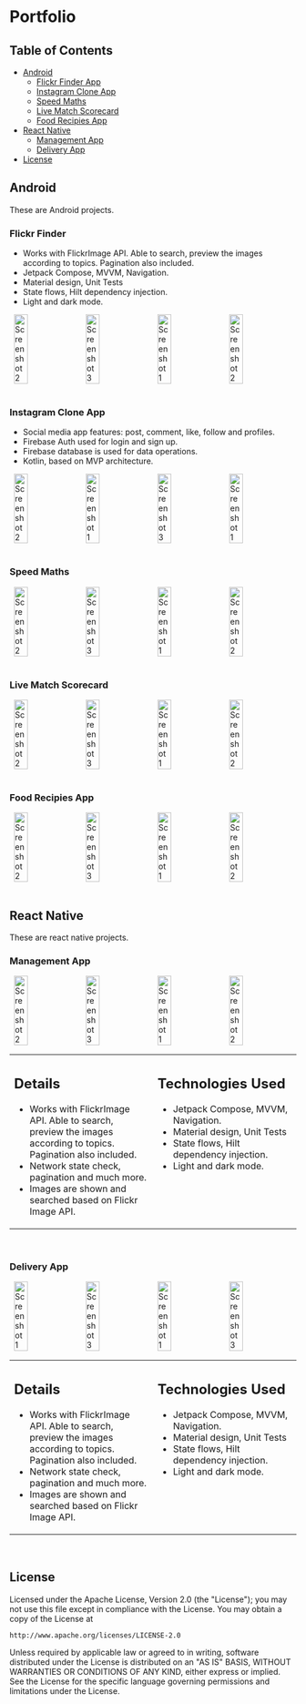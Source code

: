 # Portfolio

## Table of Contents
- [Android](#android)
    - [Flickr Finder App](#flickr-finder)
    - [Instagram Clone App](#instagram-clone-app)
    - [Speed Maths](#speed-maths)
    - [Live Match Scorecard](#live-match-scorecard)
    - [Food Recipies App](#food-recipies-app)
- [React Native](#react-native)
    - [Management App](#management-app)
    - [Delivery App](#delivery-app)
- [License](#license)

## Android
These are Android projects.

### Flickr Finder
- Works with FlickrImage API. Able to search, preview the images according to topics. Pagination also included.
- Jetpack Compose, MVVM, Navigation.
- Material design, Unit Tests
- State flows, Hilt dependency injection.
- Light and dark mode.

<div style="display: flex; justify-content: space-around;">
  <img src="https://github.com/Asim-7/FlickrFinder/assets/25628828/a48790ed-eece-4c95-a9e6-6b28a3186cb3" alt="Screenshot 2" width="22%">
  <img src="https://github.com/Asim-7/FlickrFinder/assets/25628828/818efa18-efca-4a3c-ad05-716a5842c512" alt="Screenshot 3" width="22%">
  <img src="https://user-images.githubusercontent.com/25628828/220270050-c27f23bc-ccb3-49ac-9e70-142372e62b1a.png" alt="Screenshot 1" width="22%">
  <img src="https://github.com/Asim-7/FlickrFinder/assets/25628828/4defc2c5-98e4-4f91-a7a9-12730b4fd9a0" alt="Screenshot 2" width="22%">
</div>

<br>

### Instagram Clone App
- Social media app features: post, comment, like, follow and profiles.
- Firebase Auth used for login and sign up.
- Firebase database is used for data operations.
- Kotlin, based on MVP architecture.

<div style="display: flex; justify-content: space-around;">
  <img src="https://github.com/user-attachments/assets/a60959e2-f7f8-48d3-a7ea-e6a9c607a654" alt="Screenshot 2" width="22%">
  <img src="https://github.com/user-attachments/assets/aa1d2a2f-74c7-4e20-869d-f09aca0752f6" alt="Screenshot 1" width="22%">
  <img src="https://github.com/user-attachments/assets/ba9b1a35-9f75-4c6f-b332-634346d66657" alt="Screenshot 3" width="22%">
  <img src="https://github.com/user-attachments/assets/a8df846a-0451-44bf-9952-03190f3585b3" alt="Screenshot 1" width="22%">
</div>

<br>

### Speed Maths
<div style="display: flex; justify-content: space-around;">
  <img src="https://github.com/user-attachments/assets/87bc0378-c6bc-491a-9e10-c65d29c22eb0" alt="Screenshot 2" width="22%">
  <img src="https://github.com/user-attachments/assets/385e5a19-0e91-4bec-828f-729c8281e437" alt="Screenshot 3" width="22%">
  <img src="https://github.com/user-attachments/assets/6af814fd-eade-4300-ad3a-e2253837205c" alt="Screenshot 1" width="22%">
  <img src="https://github.com/user-attachments/assets/95513c03-f04a-4757-9fbf-8ff7b1024687" alt="Screenshot 2" width="22%">
</div>

<br>

### Live Match Scorecard
<div style="display: flex; justify-content: space-around;">
  <img src="https://github.com/user-attachments/assets/24b92b76-fb93-4003-a337-074d4ab90832" alt="Screenshot 2" width="22%">
  <img src="https://github.com/user-attachments/assets/ff9429aa-44c9-49f6-8266-1cf023da05a7" alt="Screenshot 3" width="22%">
  <img src="https://github.com/user-attachments/assets/e34bfef6-fc8f-4c66-a18c-23185a982706" alt="Screenshot 1" width="22%">
  <img src="https://github.com/user-attachments/assets/41aa062a-8afd-4c34-9781-0b472adcdb19" alt="Screenshot 2" width="22%">
</div>

<br>

### Food Recipies App
<div style="display: flex; justify-content: space-around;">
  <img src="https://github.com/user-attachments/assets/873aa853-6c82-4cea-865c-4d39b8fb83e0" alt="Screenshot 2" width="22%">
  <img src="https://github.com/user-attachments/assets/1170f243-935f-4574-999f-5509fd3549f6" alt="Screenshot 3" width="22%">
  <img src="https://github.com/user-attachments/assets/86e9a194-1c36-4e64-8c6e-dc25b03eb8e8" alt="Screenshot 1" width="22%">
  <img src="https://github.com/user-attachments/assets/060ad997-b7f3-47ea-9375-2a49d02e4609" alt="Screenshot 2" width="22%">
</div>

<br>

## React Native
These are react native projects.

### Management App
<div style="display: flex; justify-content: space-around;">
  <img src="https://github.com/user-attachments/assets/9396e417-2b6b-4140-a991-03ebe9615827" alt="Screenshot 2" width="22%">
  <img src="https://github.com/user-attachments/assets/50cd89ce-1a18-4999-958b-4f146ee7da78" alt="Screenshot 3" width="22%">
  <img src="https://github.com/user-attachments/assets/bf2795a8-a82a-40bb-aaef-22170e1dc618" alt="Screenshot 1" width="22%">
  <img src="https://github.com/user-attachments/assets/9bf8baac-f285-4775-8576-6131ff17d697" alt="Screenshot 2" width="22%">
</div>

<table>
  <tr>
    <td valign="top" width="50%">
        
## Details
- Works with FlickrImage API. Able to search, preview the images according to topics. Pagination also included.
- Network state check, pagination and much more.
- Images are shown and searched based on Flickr Image API.
    </td>
    <td valign="top" width="50%">

## Technologies Used
- Jetpack Compose, MVVM, Navigation.
- Material design, Unit Tests
- State flows, Hilt dependency injection.
- Light and dark mode.
    </td>
  </tr>
</table>

<br>

### Delivery App
<div style="display: flex; justify-content: space-around;">
  <img src="https://github.com/Asim-7/Deliver-App/assets/25628828/acc3477e-e986-4cbb-8371-c3263303f7e0" alt="Screenshot 1" width="22%">
  <img src="https://github.com/Asim-7/Deliver-App/assets/25628828/b23891b0-7b07-4897-9728-195f736c4090" alt="Screenshot 3" width="22%">
  <img src="https://github.com/Asim-7/Deliver-App/assets/25628828/ec0c4454-d5c7-44af-a234-a69a30e9a036" alt="Screenshot 1" width="22%">
  <img src="https://github.com/Asim-7/Deliver-App/assets/25628828/e55b938a-7214-42b3-8e53-5f69cbae243b" alt="Screenshot 3" width="22%">
</div>

<table>
  <tr>
    <td valign="top" width="50%">
        
## Details
- Works with FlickrImage API. Able to search, preview the images according to topics. Pagination also included.
- Network state check, pagination and much more.
- Images are shown and searched based on Flickr Image API.
    </td>
    <td valign="top" width="50%">

## Technologies Used
- Jetpack Compose, MVVM, Navigation.
- Material design, Unit Tests
- State flows, Hilt dependency injection.
- Light and dark mode.
    </td>
  </tr>
</table>

<br>

## License
Licensed under the Apache License, Version 2.0 (the "License");
you may not use this file except in compliance with the License.
You may obtain a copy of the License at

    http://www.apache.org/licenses/LICENSE-2.0

Unless required by applicable law or agreed to in writing, software
distributed under the License is distributed on an "AS IS" BASIS,
WITHOUT WARRANTIES OR CONDITIONS OF ANY KIND, either express or implied.
See the License for the specific language governing permissions and
limitations under the License.
